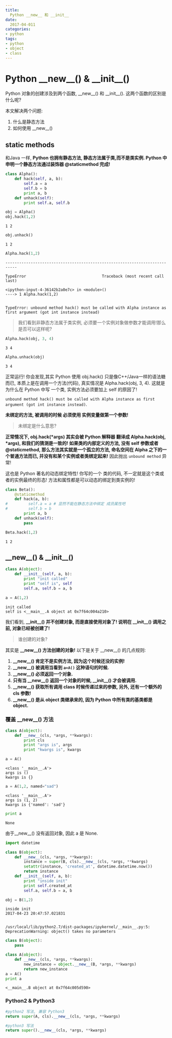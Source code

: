```yaml
---
title:
  Python __new__ 和 __init__
date:
  2017-04-011
categories:
- python
tags:
- python
- object
- class
---
```



# Python \_\_new\_\_() & \_\_init\_\_()

Python 对象的创建涉及到两个函数, \_\_new\_\_() 和 \_\_init\_\_(). 这两个函数的区别是什么呢?

本文解决两个问题:
 1. 什么是静态方法
 2. 如何使用 \_\_new\_\_()
 
## static methods
和Java 一样, **Python 也拥有静态方法, 静态方法属于类,而不是类实例. Python 中申明一个静态方法通过装饰器 @staticmethod 完成!**


```python
class Alpha():
    def hack(self, a, b):
        self.a = a
        self.b = b
        print a, b
    def unhack(self):
        print self.a, self.b
```


```python
obj = Alpha()
obj.hack(1,2)
```

    1 2



```python
obj.unhack()
```

    1 2



```python
Alpha.hack(1,2)
```


    ---------------------------------------------------------------------------

    TypeError                                 Traceback (most recent call last)

    <ipython-input-4-36142b2a0e7c> in <module>()
    ----> 1 Alpha.hack(1,2)
    

    TypeError: unbound method hack() must be called with Alpha instance as first argument (got int instance instead)


>我们看到非静态方法属于类实例, 必须要一个实例对象做参数才能调用!那么是否可以这样呢?


```python
Alpha.hack(obj, 3, 4)
```

    3 4



```python
Alpha.unhack(obj)
```

    3 4


正常运行! 你会发现,其实 Python 使用 obj.hack() 只是像C++/Java一样的语法糖而已, 本质上是在调用一个方法(代码), 真实情况是 Alpha.hack(obj, 3, 4). 这就是为什么在 Python 中写 一个类, 实例方法必须要加上 self 的原因了! 

`unbound method hack() must be called with Alpha instance as first argument (got int instance instead)`.

**未绑定的方法, 被调用的时候 必须使用 实例变量做第一个参数!** 

>未绑定是什么意思? 

**正常情况下, obj.hack(\*args) 其实会被 Python 解释器 翻译成 Alpha.hack(obj, \*args), 和我们的猜测是一致的! 如果类的内部定义的方法, 没有 self 参数或者 @staticmethod, 那么方法其实就是一个孤立的方法, 命名空间在 Alpha 之下的一个普通方法而已, 并没有和某个实例或者类绑定起来!** 因此抛出 `unbound method` 异常!

这也是 Python 著名的动态绑定特性! 你写的一个 类的代码, 不一定就是这个类或者的实例最终的形态! 方法和属性都是可以动态的绑定到类实例的!


```python
class Beta():
    @staticmethod
    def hack(a, b):
#         self.a = a # 显然不能在静态方法中绑定 成员属性吧
#         self.b = b
        print a, b
    def unhack(self):
        pass
```


```python
Beta.hack(1,2)
```

    1 2


## \_\_new\_\_() & \_\_init\_\_()


```python
class A(object):
    def __init__(self, a, b):
        print "init called"
        print "self is", self
        self.a, self.b = a, b
```


```python
a = A(1,2)
```

    init called
    self is <__main__.A object at 0x7f64c004a210>


我们看到, **\_\_init\_\_() 并不创建对象, 而是直接使用对象了! 说明在 \_\_init\_\_() 调用之前, 对象已经被创建了!**

> 谁创建的对象?

其实是 **\_\_new\_\_() 方法创建的对象!** 以下是关于 \_\_new\_\_() 的几点规则:

1. **\_\_new\_\_() 肯定不是实例方法, 因为这个时候还没的实例!**
2. **\_\_new\_\_() 被调用当看到 `a=A()` 这种语句的时候.**
3. **\_\_new\_\_() 必须返回一个对象.**
4. **只有当 \_\_new\_\_() 返回一个对象的时候, \_\_init\_\_() 才会被调用.**
5. **\_\_new\_\_() 获取所有调用 class 时候传递过来的参数, 另外, 还有一个额外的 cls 参数!**
6. **\_\_new\_\_() 是从 object 类继承来的, 因为 Python 中所有类的基类都是 object.**

### 覆盖 \_\_new\_\_() 方法


```python
class A(object):
    def __new__(cls, *args, **kwargs):
        print cls
        print "args is", args
        print "kwargs is", kwargs
```


```python
a = A()
```

    <class '__main__.A'>
    args is ()
    kwargs is {}



```python
a = A(1,2, named="sad")
```

    <class '__main__.A'>
    args is (1, 2)
    kwargs is {'named': 'sad'}



```python
print a
```

    None


由于\_\_new\_\_() 没有返回对象, 因此 a 是 None.


```python
import datetime

class B(object):
    def __new__(cls, *args, **kwargs):
        instance = super(B, cls).__new__(cls, *args, **kwargs)
        setattr(instance, 'created_at', datetime.datetime.now())
        return instance
    def __init__(self, a, b):
        print "inside init"
        print self.created_at
        self.a, self.b = a, b
```


```python
obj = B(1,2)
```

    inside init
    2017-04-23 20:47:57.021831


    /usr/local/lib/python2.7/dist-packages/ipykernel/__main__.py:5: DeprecationWarning: object() takes no parameters



```python
class B(object):
    pass

class A(object):
    def __new__(cls, *args, **kwargs):
        new_instance = object.__new__(B, *args, **kwargs)
        return new_instance
a = A()
print a
```

    <__main__.B object at 0x7f64c005d590>


### Python2 & Python3

```python
#python2 写法, 兼容 Python3
return super(A, cls).__new__(cls, *args, **kwargs)

#python3 写法
return super().__new__(cls, *args, **kwargs)
```

